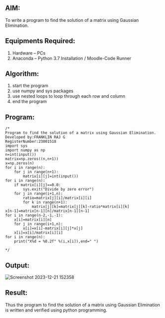 
## AIM:
To write a program to find the solution of a matrix using Gaussian Elimination.

## Equipments Required:
1. Hardware – PCs
2. Anaconda – Python 3.7 Installation / Moodle-Code Runner

## Algorithm:
1. start the program
2. use numpy and sys packages 
3. use nested loops to loop through each row and column 
4. end the program 

## Program:
```
/*
Program to find the solution of a matrix using Gaussian Elimination.
Developed by:FRANKLIN RAJ G 
RegisterNumber:23001518
import sys
import numpy as np
n=int(input())
matrix=np.zeros((n,n+1))
x=np.zeros(n)
for i in range(n):
    for j in range(n+1):
        matrix[i][j]=int(input())
for i in range(n):
    if matrix[i][j]==0.0:
        sys.exit("Divide by zero error")
    for j in range(i+1,n):
        ratio=matrix[j][i]/matrix[i][i]
        for k in range(n+1):
            matrix[j][k]=matrix[j][k]-ratio*matrix[i][k]
x[n-1]=matrix[n-1][n]/matrix[n-1][n-1]
for i in range(n-2,-1,-1):
    x[i]=matrix[i][n]
    for j in range(i+1,n):
        x[i]=x[i]-matrix[i][j]*x[j]
    x[i]=x[i]/matrix[i][i]
for i in range(n):
    print("X%d = %0.2f" %(i,x[i]),end=" ")
     
*/
```

## Output:
![Screenshot 2023-12-21 152358](https://github.com/franklinraj/Gaussian/assets/148993740/76712a5a-4938-48ed-90e5-5457d564a63d)





## Result:
Thus the program to find the solution of a matrix using Gaussian Elimination is written and verified using python programming.

